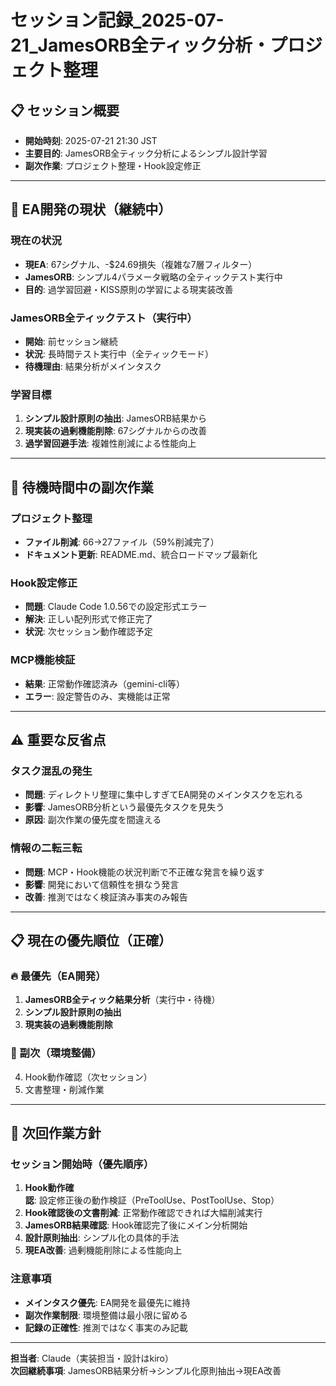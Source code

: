 # セッション記録_2025-07-21_JamesORB全ティック分析・プロジェクト整理

## 📋 セッション概要
- **開始時刻**: 2025-07-21 21:30 JST
- **主要目的**: JamesORB全ティック分析によるシンプル設計学習
- **副次作業**: プロジェクト整理・Hook設定修正

---

## 🎯 EA開発の現状（継続中）

### 現在の状況
- **現EA**: 67シグナル、-$24.69損失（複雑な7層フィルター）
- **JamesORB**: シンプル4パラメータ戦略の全ティックテスト実行中
- **目的**: 過学習回避・KISS原則の学習による現実装改善

### JamesORB全ティックテスト（実行中）
- **開始**: 前セッション継続
- **状況**: 長時間テスト実行中（全ティックモード）
- **待機理由**: 結果分析がメインタスク

### 学習目標
1. **シンプル設計原則の抽出**: JamesORB結果から
2. **現実装の過剰機能削除**: 67シグナルからの改善
3. **過学習回避手法**: 複雑性削減による性能向上

---

## 🔄 待機時間中の副次作業

### プロジェクト整理
- **ファイル削減**: 66→27ファイル（59%削減完了）
- **ドキュメント更新**: README.md、統合ロードマップ最新化

### Hook設定修正
- **問題**: Claude Code 1.0.56での設定形式エラー
- **解決**: 正しい配列形式で修正完了
- **状況**: 次セッション動作確認予定

### MCP機能検証
- **結果**: 正常動作確認済み（gemini-cli等）
- **エラー**: 設定警告のみ、実機能は正常

---

## ⚠️ 重要な反省点

### タスク混乱の発生
- **問題**: ディレクトリ整理に集中しすぎてEA開発のメインタスクを忘れる
- **影響**: JamesORB分析という最優先タスクを見失う
- **原因**: 副次作業の優先度を間違える

### 情報の二転三転
- **問題**: MCP・Hook機能の状況判断で不正確な発言を繰り返す
- **影響**: 開発において信頼性を損なう発言
- **改善**: 推測ではなく検証済み事実のみ報告

---

## 📋 現在の優先順位（正確）

### 🔥 最優先（EA開発）
1. **JamesORB全ティック結果分析**（実行中・待機）
2. **シンプル設計原則の抽出**
3. **現実装の過剰機能削除**

### 📄 副次（環境整備）
4. Hook動作確認（次セッション）
5. 文書整理・削減作業

---

## 🎯 次回作業方針

### セッション開始時（優先順序）
1. **Hook動作確認**: 設定修正後の動作検証（PreToolUse、PostToolUse、Stop）
2. **Hook確認後の文書削減**: 正常動作確認できれば大幅削減実行
3. **JamesORB結果確認**: Hook確認完了後にメイン分析開始
4. **設計原則抽出**: シンプル化の具体的手法
5. **現EA改善**: 過剰機能削除による性能向上

### 注意事項
- **メインタスク優先**: EA開発を最優先に維持
- **副次作業制限**: 環境整備は最小限に留める
- **記録の正確性**: 推測ではなく事実のみ記載

---

**担当者**: Claude（実装担当・設計はkiro）  
**次回継続事項**: JamesORB結果分析→シンプル化原則抽出→現EA改善